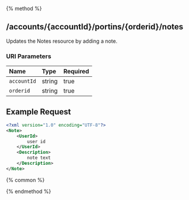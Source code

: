 {% method %}
## /accounts/{accountId}/portins/{orderid}/notes

Updates the Notes resource by adding a note.


### URI Parameters
| Name | Type | Required |
|:-----|:-----|:---------|
| `accountId` | string | true |
| `orderid` | string | true |





## Example Request
```xml
<?xml version="1.0" encoding="UTF-8"?>
<Note>
    <UserId>
        user id
    </UserId>
    <Description>
        note text
    </Description>
</Note>
```


{% common %}



{% endmethod %}